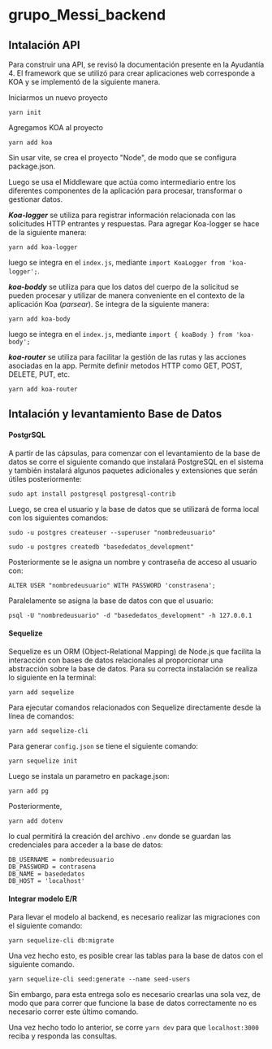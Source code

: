 # grupo_Messi_backend

## Intalación API

Para construir una API, se revisó la documentación presente en la Ayudantía 4. El framework que se utilizó para crear aplicaciones web corresponde a KOA y se implementó de la siguiente manera.

Iniciarmos un nuevo proyecto

```
yarn init
```

Agregamos KOA al proyecto

```
yarn add koa
```

Sin usar vite, se crea el proyecto "Node", de modo que se configura package.json.

Luego se usa el Middleware que actúa como intermediario entre los diferentes componentes de la aplicación para procesar, transformar o gestionar datos.

***Koa-logger*** se utiliza para registrar información relacionada con las solicitudes HTTP entrantes y respuestas. Para agregar Koa-logger se hace de la siguiente manera:

```
yarn add koa-logger
```

luego se integra en el `index.js`, mediante `import KoaLogger from 'koa-logger';`.

***koa-boddy*** se utiliza para que los datos del cuerpo de la solicitud se pueden procesar y utilizar de manera conveniente en el contexto de la aplicación Koa (*parsear*). Se integra de la siguiente manera:

```
yarn add koa-body
```

luego se integra en el `index.js`, mediante `import { koaBody } from 'koa-body';`

***koa-router*** se utiliza para facilitar la gestión de las rutas y las acciones asociadas en la app. Permite definir metodos HTTP como GET, POST, DELETE, PUT, etc.

```
yarn add koa-router
```

## Intalación y levantamiento Base de Datos

#### PostgrSQL

A partir de las cápsulas, para comenzar con el levantamiento de la base de datos se corre el siguiente comando que instalará PostgreSQL en el sistema y también instalará algunos paquetes adicionales y extensiones que serán útiles posteriormente:

```
sudo apt install postgresql postgresql-contrib
```

Luego, se crea el usuario y la base de datos que se utilizará de forma local con los siguientes comandos:

```
sudo -u postgres createuser --superuser "nombredeusuario"
```

```
sudo -u postgres createdb "basededatos_development"
```

Posteriormente se le asigna un nombre y contraseña de acceso al usuario con:

```
ALTER USER "nombredeusuario" WITH PASSWORD 'constrasena';
```

Paralelamente se asigna la base de datos con que el usuario:

```
psql -U "nombredeusuario" -d "basededatos_development" -h 127.0.0.1
```

#### Sequelize

Sequelize es un ORM (Object-Relational Mapping) de Node.js que facilita la interacción con bases de datos relacionales al proporcionar una abstracción sobre la base de datos. Para su correcta instalación se realiza lo siguiente en la terminal:

```
yarn add sequelize
```

Para ejecutar comandos relacionados con Sequelize directamente desde la línea de comandos:

```
yarn add sequelize-cli
```

Para generar `config.json` se tiene el siguiente comando:

```
yarn sequelize init
```

Luego se instala un parametro en package.json:

```
yarn add pg
```

Posteriormente,

```
yarn add dotenv
```

lo cual permitirá la creación del archivo `.env` donde se guardan las credenciales para acceder a la base de datos:

```
DB_USERNAME = nombredeusuario
DB_PASSWORD = contrasena
DB_NAME = basededatos
DB_HOST = 'localhost'
```

#### Integrar modelo E/R

Para llevar el modelo al backend, es necesario realizar las migraciones con el siguiente comando:

```
yarn sequelize-cli db:migrate
```

Una vez hecho esto, es posible crear las tablas para la base de datos con el siguiente comando.

```
yarn sequelize-cli seed:generate --name seed-users
```

Sin embargo, para esta entrega solo es necesario crearlas una sola vez, de modo que para correr que funcione la base de datos correctamente no es necesario correr este último comando.

Una vez hecho todo lo anterior, se corre `yarn dev` para que `localhost:3000` reciba y responda las consultas.
